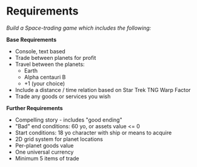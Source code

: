 # Requirements


*Build a Space-trading game which includes the following:*

**Base Requirements**
-   Console, text based
-   Trade between planets for profit
-   Travel between the planets:
    -   Earth
    -   Alpha centauri B
    -   +1 (your choice)
-   Include a distance / time relation based on Star Trek TNG Warp Factor
-   Trade any goods or services you wish

**Further Requirements**

-   Compelling story - includes "good ending"
-   "Bad" end conditions: 60 yo, or assets value <= 0
-   Start conditions: 18 yo character with ship or means to acquire
-   2D grid system for planet locations
-   Per-planet goods value
-   One universal currency
-   Minimum 5 items of trade
